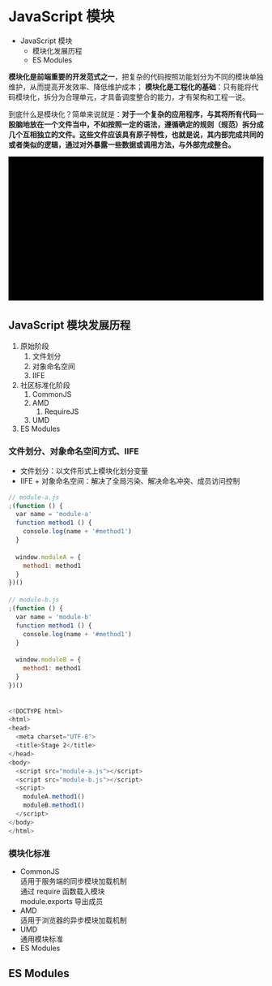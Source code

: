 # JavaScript 模块

- JavaScript 模块
  - 模块化发展历程
  - ES Modules

**模块化是前端重要的开发范式之一**，把复杂的代码按照功能划分为不同的模块单独维护，从而提高开发效率、降低维护成本；
**模块化是工程化的基础**：只有能将代码模块化，拆分为合理单元，才具备调度整合的能力，才有架构和工程一说。

到底什么是模块化？简单来说就是：**对于一个复杂的应用程序，与其将所有代码一股脑地放在一个文件当中，不如按照一定的语法，遵循确定的规则（规范）拆分成几个互相独立的文件。这些文件应该具有原子特性，也就是说，其内部完成共同的或者类似的逻辑，通过对外暴露一些数据或调用方法，与外部完成整合。**

![图 1](./images/be1ede347fb8cd6151de0ca660b3e9553c9aa280b686154f558d997e2e96461b.png)  

## JavaScript 模块发展历程

1. 原始阶段
   1. 文件划分
   2. 对象命名空间
   3. IIFE
2. 社区标准化阶段
   1. CommonJS
   2. AMD
      1. RequireJS
   3. UMD
3. ES Modules
### 文件划分、对象命名空间方式、IIFE

- 文件划分：以文件形式上模块化划分变量
- IIFE + 对象命名空间：解决了全局污染、解决命名冲突、成员访问控制

```js
// module-a.js
;(function () {
  var name = 'module-a'
  function method1 () {
    console.log(name + '#method1')
  }

  window.moduleA = {
    method1: method1
  }
})()

// module-b.js
;(function () {
  var name = 'module-b'
  function method1 () {
    console.log(name + '#method1')
  }

  window.moduleB = {
    method1: method1
  }
})()


<!DOCTYPE html>
<html>
<head>
  <meta charset="UTF-8">
  <title>Stage 2</title>
</head>
<body>
  <script src="module-a.js"></script>
  <script src="module-b.js"></script>
  <script>
    moduleA.method1()
    moduleB.method1()
  </script>
</body>
</html>
```
### 模块化标准

- CommonJS  
  适用于服务端的同步模块加载机制  
  通过 require 函数载入模块  
  module.exports 导出成员
- AMD  
  适用于浏览器的异步模块加载机制 
- UMD  
  通用模块标准
- ES Modules
## ES Modules

